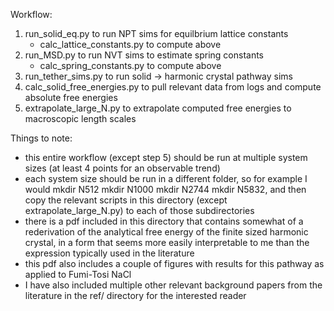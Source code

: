 Workflow:

1. run_solid_eq.py to run NPT sims for equilbrium lattice constants
   - calc_lattice_constants.py to compute above
2. run_MSD.py to run NVT sims to estimate spring constants
   - calc_spring_constants.py to compute above
3. run_tether_sims.py to run solid -> harmonic crystal pathway sims
4. calc_solid_free_energies.py to pull relevant data from logs and compute absolute free energies
5. extrapolate_large_N.py to extrapolate computed free energies to macroscopic length scales

Things to note:  

- this entire workflow (except step 5) should be run at multiple system sizes (at least 4 points for an observable trend)
- each system size should be run in a different folder, so for example I would mkdir N512 mkdir N1000 mkdir N2744 mkdir N5832, and then copy the relevant scripts in this directory (except extrapolate_large_N.py) to each of those subdirectories
- there is a pdf included in this directory that contains somewhat of a rederivation of the analytical free energy of the finite sized harmonic crystal, in a form that seems more easily interpretable to me than the expression typically used in the literature
- this pdf also includes a couple of figures with results for this pathway as applied to Fumi-Tosi NaCl
- I have also included multiple other relevant background papers from the literature in the ref/ directory for the interested reader 